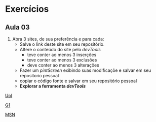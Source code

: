 # Exercícios

## Aula 03

1. Abra 3 sites, de sua preferência e para cada:
   * Salve o link deste site em seu repositório.
   * Altere o conteúdo do site pelo _devTools_
      - teve conter ao menos 3 inserções
      - teve conter ao menos 3 exclusões
      - deve conter ao menos 3 alterações
   * Fazer um _pintScreen_ exibindo suas modificaçõe e salvar em seu repositorio pessoal
   * copiar o código fonte e salvar em seu repositório pessoal
   * **Explorar a ferramenta _devTools_**

[Uol](https://noticias.uol.com.br/internacional/ultimas-noticias/2021/07/22/adolescente-e-atacada-por-gaivota-em-brinquedo-de-parque-nos-eua-veja.htm)

[G1](https://g1.globo.com/economia/noticia/2021/07/23/ons-preve-dificuldade-de-atender-demanda-de-energia-em-novembro-e-pais-pode-ter-que-aumentar-importacao.ghtml)

[MSN](https://www.msn.com/pt-br/noticias/brasil/v%c3%addeo-esturj%c3%a3o-de-27-metros-salta-da-%c3%a1gua-e-surpreende-pescadores/ar-AAMuPtu?li=AAggXC1)

